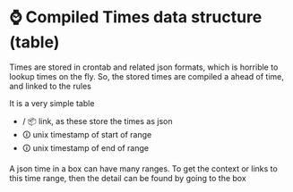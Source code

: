 # ⌚ Compiled Times data structure (table)

Times are stored in crontab and related json formats, which is horrible to lookup times on the fly. So, the stored times are compiled a ahead of time, and linked to the rules

It is a very simple table


*   / 📦 link, as these store the times as json
*    🛈 unix timestamp of start of range
*   🛈 unix timestamp of end of range

A json time in a box can have many ranges. To get the context or links to this time range, then the detail can be found by going to the box


